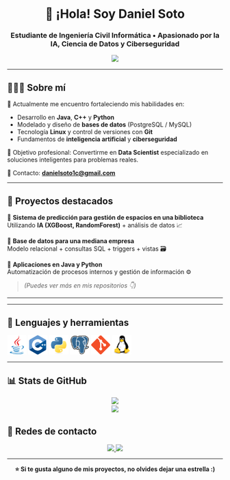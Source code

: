<h1 align="center">👋 ¡Hola! Soy Daniel Soto</h1>
<h3 align="center">Estudiante de Ingeniería Civil Informática • Apasionado por la IA, Ciencia de Datos y Ciberseguridad</h3>

<p align="center">
  <img src="https://media2.giphy.com/media/v1.Y2lkPTc5MGI3NjExdDJheTI4aWlydGYxMjE4NDM1YXJ5bDBlczBhbzdwd2ZpcGlneGQ1aCZlcD12MV9pbnRlcm5hbF9naWZfYnlfaWQmY3Q9Zw/LD2ZJ0pdNmCxFikNQ5/giphy.gif" width="280">
</p>

---

## 👨🏻‍💻 Sobre mí

🚀 Actualmente me encuentro fortaleciendo mis habilidades en:

- Desarrollo en **Java**, **C++** y **Python**
- Modelado y diseño de **bases de datos** (PostgreSQL / MySQL)
- Tecnología **Linux** y control de versiones con **Git**
- Fundamentos de **inteligencia artificial** y **ciberseguridad**

🎯 Objetivo profesional: Convertirme en **Data Scientist** especializado en soluciones inteligentes para problemas reales.

📩 Contacto: **danielsoto1c@gmail.com**

---

## 📌 Proyectos destacados

🔹 **Sistema de predicción para gestión de espacios en una biblioteca**  
Utilizando **IA (XGBoost, RandomForest)** + análisis de datos 📈

🔹 **Base de datos para una mediana empresa**  
Modelo relacional + consultas SQL + triggers + vistas 🗃️

🔹 **Aplicaciones en Java y Python**  
Automatización de procesos internos y gestión de información ⚙️

> *(Puedes ver más en mis repositorios 👇)*

---
---

## 🧰 Lenguajes y herramientas

<p align="left">
  <img src="https://raw.githubusercontent.com/devicons/devicon/master/icons/java/java-original.svg" width="45">
  <img src="https://raw.githubusercontent.com/devicons/devicon/master/icons/cplusplus/cplusplus-original.svg" width="45">
  <img src="https://raw.githubusercontent.com/devicons/devicon/master/icons/python/python-original.svg" width="45">
  <img src="https://raw.githubusercontent.com/devicons/devicon/master/icons/postgresql/postgresql-original.svg" width="45">
  <img src="https://raw.githubusercontent.com/devicons/devicon/master/icons/git/git-original.svg" width="45">
  <img src="https://raw.githubusercontent.com/devicons/devicon/master/icons/linux/linux-original.svg" width="45">
</p>

---

## 📊 Stats de GitHub

<div align="center">

<img src="https://github-readme-stats-git-masterrstaa-rickstaa.vercel.app/api?username=diss17&show_icons=true&theme=tokyonight&hide_border=true&locale=es" />
<br>
<img src="https://github-readme-stats-git-masterrstaa-rickstaa.vercel.app/api/top-langs/?username=diss17&layout=compact&theme=tokyonight&hide_border=true&locale=es" />

</div>

## 🤝 Redes de contacto

<p align="center">
  <a href="https://twitter.com/diss_17" target="_blank">
    <img src="https://skillicons.dev/icons?i=twitter" width="45"/>
  </a>
  <a href="https://instagram.com/diss_15" target="_blank">
    <img src="https://skillicons.dev/icons?i=instagram" width="45"/>
  </a>
</p>

---

<p align="center"><b>⭐ Si te gusta alguno de mis proyectos, no olvides dejar una estrella :)</b></p>

